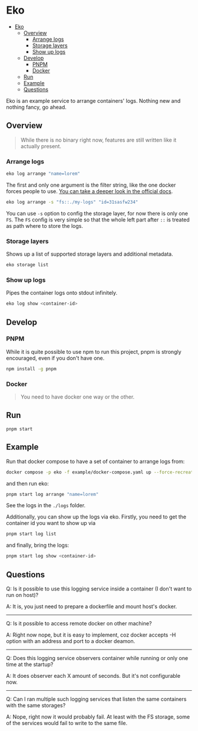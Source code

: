 # Eko

- [Eko](#eko)
  - [Overview](#overview)
    - [Arrange logs](#arrange-logs)
    - [Storage layers](#storage-layers)
    - [Show up logs](#show-up-logs)
  - [Develop](#develop)
    - [PNPM](#pnpm)
    - [Docker](#docker)
  - [Run](#run)
  - [Example](#example)
  - [Questions](#questions)

Eko is an example service to arrange containers' logs. Nothing new and nothing fancy, go ahead.

## Overview

> While there is no binary right now, features are still written like it actually present.

### Arrange logs

```sh
eko log arrange "name=lorem"
```

The first and only one argument is the filter string, like the one docker forces people to use. [You can take a deeper look in the official docs](https://docs.docker.com/engine/reference/commandline/ps/#filter).

```sh
eko log arrange -s "fs::./my-logs" "id=31sasfw234"
```

You can use `-s` option to config the storage layer, for now there is only one `FS`. The `FS` config is very simple so that the whole left part after `::` is treated as path where to store the logs.

### Storage layers

Shows up a list of supported storage layers and additional metadata.

```sh
eko storage list
```

### Show up logs

Pipes the container logs onto stdout infinitely.

```sh
eko log show <container-id>
```

## Develop

### PNPM

While it is quite possible to use npm to run this project, pnpm is strongly encouraged, even if you don't have one.

```sh
npm install -g pnpm
```

### Docker

> You need to have docker one way or the other.

## Run

```
pnpm start
```

## Example

Run that docker compose to have a set of container to arrange logs from:

```sh
docker compose -p eko -f example/docker-compose.yaml up --force-recreate --always-recreate-deps --build
```

and then run eko:

```sh
pnpm start log arrange "name=lorem"
```

See the logs in the `./logs` folder.

Additionally, you can show up the logs via eko. Firstly, you need to get the container id you want to show up via

```sh
pnpm start log list
```

and finally, bring the logs:

```sh
pnpm start log show <container-id>
```

## Questions

Q: Is it possible to use this logging service inside a container (I don't want to run on host)?

A: It is, you just need to prepare a dockerfile and mount host's docker.

---

Q: Is it possible to access remote docker on other machine?

A: Right now nope, but it is easy to implement, coz docker accepts -H option with an address and port to a docker deamon.

---

Q: Does this logging service observers container while running or only one time at the startup?

A: It does observer each X amount of seconds. But it's not configurable now.

---

Q: Can I ran multiple such logging services that listen the same containers with the same storages?

A: Nope, right now it would probably fail. At least with the FS storage, some of the services would fail to write to the same file.
